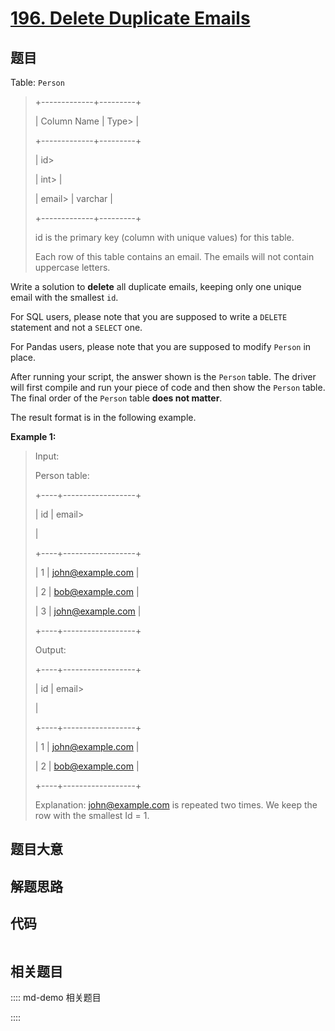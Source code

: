 # [196. Delete Duplicate Emails](https://leetcode.com/problems/delete-duplicate-emails/)

## 题目

Table: `Person`

> 
> 
> 
> 
> 
> +-------------+---------+
> 
> | Column Name | Type> 
> |
> 
> +-------------+---------+
> 
> | id> 
> > 
>   | int> 
>  |
> 
> | email> 
>    | varchar |
> 
> +-------------+---------+
> 
> id is the primary key (column with unique values) for this table.
> 
> Each row of this table contains an email. The emails will not contain uppercase letters.
> 
> 



Write a solution to **delete** all duplicate emails, keeping only one unique
email with the smallest `id`.

For SQL users, please note that you are supposed to write a `DELETE` statement
and not a `SELECT` one.

For Pandas users, please note that you are supposed to modify `Person` in
place.

After running your script, the answer shown is the `Person` table. The driver
will first compile and run your piece of code and then show the `Person`
table. The final order of the `Person` table **does not matter**.

The result format is in the following example.



**Example 1:**

> Input: 
> 
> Person table:
> 
> +----+------------------+
> 
> | id | email> 
> > 
> > 
> |
> 
> +----+------------------+
> 
> | 1  | john@example.com |
> 
> | 2  | bob@example.com  |
> 
> | 3  | john@example.com |
> 
> +----+------------------+
> 
> Output: 
> 
> +----+------------------+
> 
> | id | email> 
> > 
> > 
> |
> 
> +----+------------------+
> 
> | 1  | john@example.com |
> 
> | 2  | bob@example.com  |
> 
> +----+------------------+
> 
> Explanation: john@example.com is repeated two times. We keep the row with the smallest Id = 1.
> 
> 


## 题目大意

## 解题思路

## 代码

```javascript

```

## 相关题目

:::: md-demo 相关题目

::::
